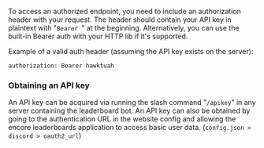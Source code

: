 To access an authorized endpoint, you need to include an authorization header with your request. The header should contain your API key in plaintext with "`Bearer `"  at the beginning. Alternatively, you can use the built-in Bearer auth with your HTTP lib if it's supported.

Example of a valid auth header (assuming the API key exists on the server):
```
authorization: Bearer hawktuah
```

### Obtaining an API key
An API key can be acquired via running the slash command "`/apikey`" in any server containing the leaderboard bot. An API key can also be obtained by going to the authentication URL in the website config and allowing the encore leaderboards application to access basic user data. (`config.json > discord > oauth2_url`)
